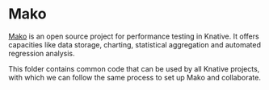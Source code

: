 # Mako

[Mako](https://github.com/google/mako) is an open source project for performance testing in Knative.
It offers capacities like data storage, charting, statistical aggregation and automated regression analysis.

This folder contains common code that can be used by all Knative projects, with which we can follow the
same process to set up Mako and collaborate.
